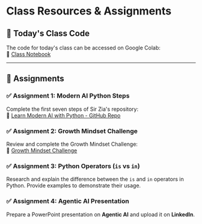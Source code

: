 # Class Resources & Assignments

## 📌 Today's Class Code  
The code for today's class can be accessed on Google Colab:  
🔗 [Class Notebook](https://colab.research.google.com/drive/1H4z2gAR6TNAxIhXL1OXFOGL4kVGTjwr6?authuser=0#scrollTo=QQF7MyKZLSDe)

---

## 🎯 Assignments  

### ✅ Assignment 1: Modern AI Python Steps  
Complete the first seven steps of Sir Zia's repository:  
🔗 [Learn Modern AI with Python - GitHub Repo](https://github.com/panaversity/learn-modern-ai-python/)  

### ✅ Assignment 2: Growth Mindset Challenge  
Review and complete the Growth Mindset Challenge:  
🔗 [Growth Mindset Challenge](https://github.com/panaversity/learn-modern-ai-python/blob/main/Growth_Mindset_Challenge.md)  

### ✅ Assignment 3: Python Operators (`is` vs `in`)  
Research and explain the difference between the `is` and `in` operators in Python. Provide examples to demonstrate their usage.  

### ✅ Assignment 4: Agentic AI Presentation 
Prepare a PowerPoint presentation on **Agentic AI** and upload it on **LinkedIn**. 
